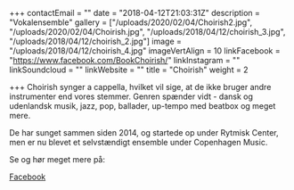 +++
contactEmail = ""
date = "2018-04-12T21:03:31Z"
description = "Vokalensemble"
gallery = ["/uploads/2020/02/04/Choirish2.jpg", "/uploads/2020/02/04/Choirish.jpg", "/uploads/2018/04/12/choirish_3.jpg", "/uploads/2018/04/12/choirish_2.jpg"]
image = "/uploads/2018/04/12/choirish_4.jpg"
imageVertAlign = 10
linkFacebook = "https://www.facebook.com/BookChoirish/"
linkInstagram = ""
linkSoundcloud = ""
linkWebsite = ""
title = "Choirish"
weight = 2

+++
Choirish synger a cappella, hvilket vil sige, at de ikke bruger andre instrumenter end vores stemmer. Genren spænder vidt - dansk og udenlandsk musik, jazz, pop, ballader, up-tempo med beatbox og meget mere.

De har sunget sammen siden 2014, og startede op under Rytmisk Center, men er nu blevet et selvstændigt ensemble under Copenhagen Music.

Se og hør meget mere på: <br>

[Facebook](https://www.facebook.com/choirishdk/ "https://www.facebook.com/choirishdk/")